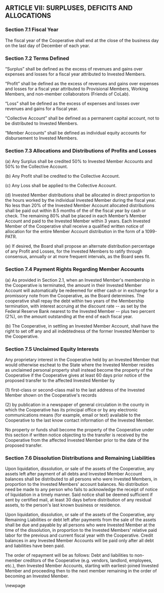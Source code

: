 ## ARTICLE VII: SURPLUSES, DEFICITS AND ALLOCATIONS

### Section 7.1 Fiscal Year

The fiscal year of the Cooperative shall end at the close of the business day on the last day of December of each year.

### Section 7.2 Terms Defined

“Surplus” shall be defined as the excess of revenues and gains over expenses and losses for a fiscal year attributed to Invested Members. 

“Profit” shall be defined as the excess of revenues and gains over expenses and losses for a fiscal year attributed to Provisional Members, Working Members, and non-member collaborators (Friends of CoLab). 

“Loss” shall be defined as the excess of expenses and losses over revenues and gains for a fiscal year. 

“Collective Account” shall be defined as a permanent capital account, not to be distributed to Invested Members. 

“Member Accounts” shall be defined as individual equity accounts for disbursement to Invested Members. 

### Section 7.3 Allocations and Distributions of Profits and Losses

(a) Any Surplus shall be credited 50% to Invested Member Accounts and 50% to the Collective Account.

(b) Any Profit shall be credited to the Collective Account.

(c) Any Loss shall be applied to the Collective Account.

(d) Invested Member distributions shall be allocated in direct proportion to the hours worked by the individual Invested Member during the fiscal year. No less than 20% of the Invested Member Account allocated distributions shall be paid out within 8.5 months of the of the fiscal year by cash or check. The remaining 80% shall be placed in each Member’s Member Account and paid to the Invested Member within 3 years. Each Invested Member of the Cooperative shall receive a qualified written notice of allocation for the entire Member Account distribution in the form of a 1099-PATR. 

(e) If desired, the Board shall propose an alternate distribution percentage of any Profit and Losses, for the Invested Members to ratify through consensus, annually or at more frequent intervals, as the Board sees fit. 

### Section 7.4 Payment Rights Regarding Member Accounts

(a) As provided in Section 2.1, when an Invested Member's membership in the Cooperative is terminated, the amount in their Invested Member Account will automatically be redeemed for either cash or in exchange for a promissory note from the Cooperative, as the Board determines. The cooperative shall repay the debt within two years of the Membership termination, with interest accruing at the discount rate -- as set by the Federal Reserve Bank nearest to the Invested Member -- plus two percent (2%), on the amount outstanding at the end of each fiscal year.

(b) The Cooperative, in settling an Invested Member Account, shall have the right to set off any and all indebtedness of the former Invested Member to the Cooperative.

### Section 7.5  Unclaimed Equity Interests

Any proprietary interest in the Cooperative held by an Invested Member that would otherwise escheat to the State where the Invested Member resides as unclaimed personal property shall instead become the property of the Cooperative if the Cooperative gives at least 60 days prior notice of the proposed transfer to the affected Invested Member by 

(1) first-class or second-class mail to the last address of the Invested Member shown on the Cooperative's records

(2) by publication in a newspaper of general circulation in the county in which the Cooperative has its principal office or by any electronic communications means (for example, email or text) available to the Cooperative to the last know contact information of the Invested Member.

No property or funds shall become the property of the Cooperative under this section if written notice objecting to the transfer is received by the Cooperative from the affected Invested Member prior to the date of the proposed transfer.

### Section 7.6 Dissolution Distributions and Remaining Liabilities

Upon liquidation, dissolution, or sale of the assets of the Cooperative, any assets left after payment of all debts and Invested Member Account balances shall be distributed to all persons who were Invested Members, in proportion to the Invested Members' account balances. No distribution need be made to any person who fails to acknowledge the receipt of notice of liquidation in a timely manner. Said notice shall be deemed sufficient if sent by certified mail, at least 30 days before distribution of any residual assets, to the person's last known business or residence. 

Upon liquidation, dissolution, or sale of the assets of the Cooperative, any Remaining Liabilities or debt left after payments from the sale of the assets shall be due and payable by all persons who were Invested Member at the time of the dissolution, in proportion to the Invested Members' relative paid labor for the previous and current fiscal year with the Cooperative. Credit balances in any Invested Member Accounts will be paid only after all debt and liabilities have been paid. 

The order of repayment will be as follows: Debt and liabilities to non-member creditors of the Cooperative (e.g. vendors, landlord, employees, etc.), then Invested Member Accounts, starting with earliest-joined Invested Member and proceeding then to the next member remaining in the order of becoming an Invested Member. 

\newpage